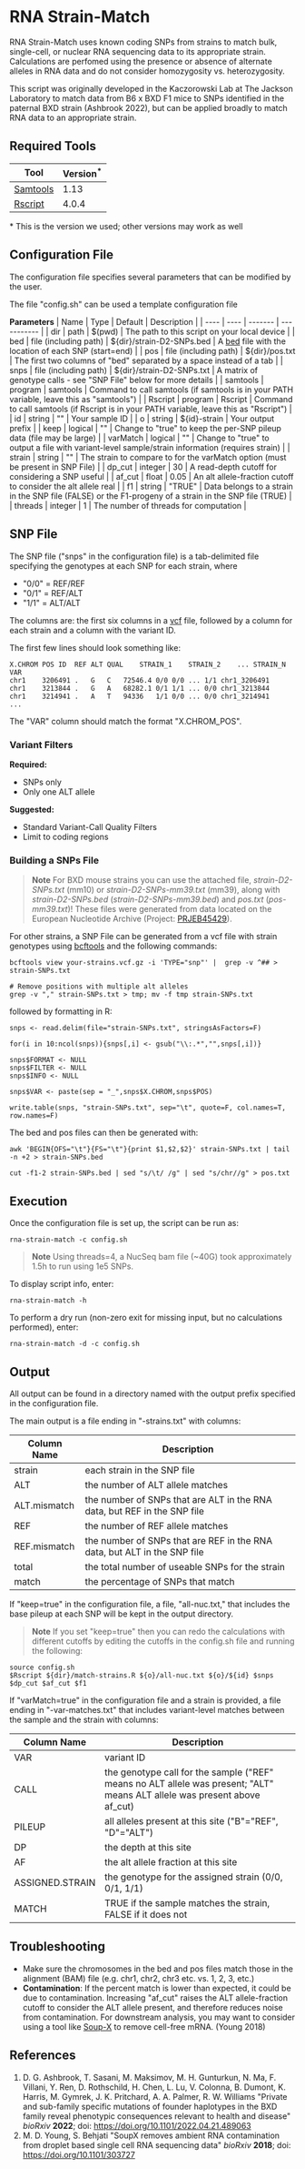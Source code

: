 RNA Strain-Match
================

RNA Strain-Match uses known coding SNPs from strains to match bulk, single-cell, or nuclear RNA sequencing data to its appropriate strain. Calculations are perfomed using the presence or absence of alternate alleles in RNA data and do not consider homozygosity vs. heterozygosity.

This script was originally developed in the Kaczorowski Lab at The Jackson Laboratory to match data from B6 x BXD F1 mice to SNPs identified in the paternal BXD strain (Ashbrook 2022), but can be applied broadly to match RNA data to an appropriate strain.

Required Tools
--------------

| Tool | Version<sup>*</sup> |
| ---- | ---------- |
| [Samtools](https://www.htslib.org/) | 1.13 |
| [Rscript](https://www.r-project.org/) | 4.0.4 |

\* This is the version we used; other versions may work as well

Configuration File
------------------

The configuration file specifies several parameters that can be modified by the user. 

The file "config.sh" can be used a template configuration file

**Parameters**
| Name | Type | Default | Description |
| ---- | ---- | ------- | ----------- |
| dir  | path | $(pwd) | The path to this script on your local device |
| bed  | file (including path) | ${dir}/strain-D2-SNPs.bed | A [bed](http://genome.ucsc.edu/FAQ/FAQformat#format1) file with the location of each SNP (start=end) |
| pos | file (including path) | ${dir}/pos.txt | The first two columns of "bed" separated by a space instead of a tab |
| snps | file (including path) | ${dir}/strain-D2-SNPs.txt | A matrix of genotype calls - see "SNP File" below for more details |
| samtools | program | samtools | Command to call samtools (if samtools is in your PATH variable, leave this as "samtools") |
| Rscript | program | Rscript | Command to call samtools (if Rscript is in your PATH variable, leave this as "Rscript") |
| id | string | "" | Your sample ID |
| o | string | ${id}-strain | Your output prefix |
| keep | logical | "" | Change to "true" to keep the per-SNP pileup data (file may be large) |
| varMatch | logical | "" | Change to "true" to output a file with variant-level sample/strain information (requires strain) |
| strain | string | "" | The strain to compare to for the varMatch option (must be present in SNP File) | 
| dp_cut | integer | 30 | A read-depth cutoff for considering a SNP useful |
| af_cut | float | 0.05 | An alt allele-fraction cutoff to consider the alt allele real |
| f1 | string | "TRUE" | Data belongs to a strain in the SNP file (FALSE) or the F1-progeny of a strain in the SNP file (TRUE) |
| threads | integer | 1 | The number of threads for computation |

SNP File
--------

The SNP file ("snps" in the configuration file) is a tab-delimited file specifying the genotypes at each SNP for each strain, where 

* "0/0" = REF/REF
* "0/1" = REF/ALT
* "1/1" = ALT/ALT
 
The columns are: the first six columns in a [vcf](http://genome.ucsc.edu/goldenPath/help/vcf.html) file, followed by a column for each strain and a column with the variant ID. 

The first few lines should look something like:

```
X.CHROM	POS	ID	REF	ALT	QUAL	STRAIN_1	STRAIN_2	...	STRAIN_N	VAR
chr1	3206491	.	G	C	72546.4	0/0	0/0	...	1/1	chr1_3206491
chr1	3213844	.	G	A	68282.1	0/1	1/1	...	0/0	chr1_3213844
chr1	3214941	.	A	T	94336	1/1	0/0	...	0/0	chr1_3214941
...
```

The "VAR" column should match the format "X.CHROM_POS".

### Variant Filters

**Required:**
* SNPs only
* Only one ALT allele

**Suggested:**
* Standard Variant-Call Quality Filters
* Limit to coding regions

### Building a SNPs File

> **Note**
> For BXD mouse strains you can use the attached file, *strain-D2-SNPs.txt* (mm10) or *strain-D2-SNPs-mm39.txt* (mm39), along with *strain-D2-SNPs.bed* (*strain-D2-SNPs-mm39.bed*) and *pos.txt* (*pos-mm39.txt*)! These files were generated from data located on the European Nucleotide Archive (Project: [PRJEB45429](https://www.ebi.ac.uk/ena/browser/view/PRJEB45429?show=reads)).

For other strains, a SNP File can be generated from a vcf file with strain genotypes using [bcftools](https://samtools.github.io/bcftools/bcftools.html) and the following commands:

```
bcftools view your-strains.vcf.gz -i 'TYPE="snp"' |  grep -v ^## > strain-SNPs.txt

# Remove positions with multiple alt alleles
grep -v "," strain-SNPs.txt > tmp; mv -f tmp strain-SNPs.txt
```

followed by formatting in R:

```
snps <- read.delim(file="strain-SNPs.txt", stringsAsFactors=F)

for(i in 10:ncol(snps)){snps[,i] <- gsub("\\:.*","",snps[,i])}

snps$FORMAT <- NULL
snps$FILTER <- NULL
snps$INFO <- NULL

snps$VAR <- paste(sep = "_",snps$X.CHROM,snps$POS)

write.table(snps, "strain-SNPs.txt", sep="\t", quote=F, col.names=T, row.names=F)
```
The bed and pos files can then be generated with:

```
awk 'BEGIN{OFS="\t"}{FS="\t"}{print $1,$2,$2}' strain-SNPs.txt | tail -n +2 > strain-SNPs.bed

cut -f1-2 strain-SNPs.bed | sed "s/\t/ /g" | sed "s/chr//g" > pos.txt
```

Execution
---------

Once the configuration file is set up, the script can be run as:

`rna-strain-match -c config.sh`

> **Note**
> Using threads=4, a NucSeq bam file (~40G) took approximately 1.5h to run using 1e5 SNPs.

To display script info, enter:

`rna-strain-match -h` 

To perform a dry run (non-zero exit for missing input, but no calculations performed), enter:

`rna-strain-match -d -c config.sh`

Output
------

All output can be found in a directory named with the output prefix specified in the configuration file. <br />

The main output is a file ending in "-strains.txt" with columns:

| Column Name | Description |
| ----------- | ----------- |
| strain | each strain in the SNP file |
| ALT | the number of ALT allele matches |
| ALT.mismatch | the number of SNPs that are ALT in the RNA data, but REF in the SNP file |
| REF | the number of REF allele matches |
| REF.mismatch | the number of SNPs that are REF in the RNA data, but ALT in the SNP file |
| total | the total number of useable SNPs for the strain |
| match | the percentage of SNPs that match |

If "keep=true" in the configuration file, a file, "all-nuc.txt," that includes the base pileup at each SNP will be kept in the output directory.

> **Note**
> If you set "keep=true" then you can redo the calculations with different cutoffs by editing the cutoffs in the config.sh file and running the following:

```
source config.sh
$Rscript ${dir}/match-strains.R ${o}/all-nuc.txt ${o}/${id} $snps $dp_cut $af_cut $f1
```

If "varMatch=true" in the configuration file and a strain is provided, a file ending in "-var-matches.txt" that includes variant-level matches between the sample and the strain with columns:

| Column Name | Description |
| ----------- | ----------- |
| VAR | variant ID |
| CALL | the genotype call for the sample ("REF" means no ALT allele was present; "ALT" means ALT allele was present above af_cut) |
| PILEUP | all alleles present at this site ("B"="REF", "D"="ALT") | 
| DP | the depth at this site |
| AF | the alt allele fraction at this site | 
| ASSIGNED.STRAIN | the genotype for the assigned strain (0/0, 0/1, 1/1) |
| MATCH | TRUE if the sample matches the strain, FALSE if it does not |



Troubleshooting
---------------

* Make sure the chromosomes in the bed and pos files match those in the alignment (BAM) file (e.g. chr1, chr2, chr3 etc. vs. 1, 2, 3, etc.)
* **Contamination**: If the percent match is lower than expected, it could be due to contamination. Increasing "af_cut" raises the ALT allele-fraction cutoff to consider the ALT allele present, and therefore reduces noise from contamination. For downstream analysis, you may want to consider using a tool like [Soup-X](https://github.com/constantAmateur/SoupX) to remove cell-free mRNA. (Young 2018)

References
----------
1. D. G. Ashbrook, T. Sasani, M. Maksimov, M. H. Gunturkun, N. Ma, F. Villani, Y. Ren, D. Rothschild, H. Chen, L. Lu, V. Colonna, B. Dumont, K. Harris, M. Gymrek, J. K. Pritchard, A. A. Palmer, R. W. Williams "Private and sub-family specific mutations of founder haplotypes in the BXD family reveal phenotypic consequences relevant to health and disease" *bioRxiv* **2022**; doi: https://doi.org/10.1101/2022.04.21.489063
2. M. D. Young, S. Behjati "SoupX removes ambient RNA contamination from droplet based single cell RNA sequencing data" *bioRxiv* **2018**; doi: https://doi.org/10.1101/303727
